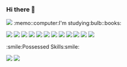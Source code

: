 ### Hi there 👋
<img src="https://capsule-render.vercel.app/api?type=wave&color=auto&height=300&section=header&text=Hello,%20World!&fontSize=90" />
:memo::computer:I'm studying:bulb::books:
<p align="left">
 <img src="https://img.shields.io/badge/jQuery-0769AD?style=flat&logo=jQuery&logoColor=white"/>
 <img src="https://img.shields.io/badge/JSP-007396?style=flat&logo=Java&logoColor=white"/>
 <img src="https://img.shields.io/badge/Ajax-008000?style=flat&logo=Ajax&logoColor=white"/>
<img src="https://img.shields.io/badge/JavaScript-4.3.2-3178C6?style=flat&logo=TypeScript&logoColor=white"/>
<img src="https://img.shields.io/badge/React-17.0.2-61DAFB?style=flat&logo=React&logoColor=white"/>
<img src="https://img.shields.io/badge/Java-007396?style=flat&logo=Java&logoColor=white"/>
<img src="https://img.shields.io/badge/Database-003B57?style=flat&logo=MySQL&logoColor=white"/>
<img src="https://img.shields.io/badge/Spring-6DB33F?style=flat&logo=Spring&logoColor=white"/>
<img src="https://img.shields.io/badge/Node.js-339933?style=flat&logo=Node.js&logoColor=white"/>
<img src="https://img.shields.io/badge/HTML5-E34F26?style=flat&logo=HTML5&logoColor=white"/>
 <img src="https://img.shields.io/badge/MySQL-4479A1?style=flat&logo=MySQL&logoColor=white"/> 
 <img src="https://img.shields.io/badge/Oracle-F80000?style=flat&logo=Oracle&logoColor=white"/>
</p>
:smile:Possessed Skills:smile:
<p>
<img src="https://img.shields.io/badge/Photoshop-31A8FF?style=flat&logo=Adobe%20Photoshop&logoColor=white"/>
 <img src="https://img.shields.io/badge/Illustrator-FF9A00?style=flat&logo=Adobe%20Illustrator&logoColor=white"/>
</p>


<!--
**jih8908/jih8908** is a ✨ _special_ ✨ repository because its `README.md` (this file) appears on your GitHub profile.

Here are some ideas to get you started:

- 🔭 I’m currently working on ...
- 🌱 I’m currently learning ...
- 👯 I’m looking to collaborate on ...
- 🤔 I’m looking for help with ...
- 💬 Ask me about ...
- 📫 How to reach me: ...
- 😄 Pronouns: ...
- ⚡ Fun fact: ...
-->
